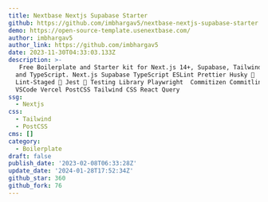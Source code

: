 ```yaml
---
title: Nextbase Nextjs Supabase Starter
github: https://github.com/imbhargav5/nextbase-nextjs-supabase-starter
demo: https://open-source-template.usenextbase.com/
author: imbhargav5
author_link: https://github.com/imbhargav5
date: 2023-11-30T04:33:03.133Z
description: >-
  ️ Free Boilerplate and Starter kit for Next.js 14+, Supabase, Tailwind CSS 3.2
  and TypeScript. Next.js Supabase TypeScript ESLint Prettier Husky 🧹
  Lint-Staged 🧪 Jest 🧪 Testing Library Playwright ️ Commitizen Commitlint
  VSCode Vercel PostCSS Tailwind CSS React Query
ssg:
  - Nextjs
css:
  - Tailwind
  - PostCSS
cms: []
category:
  - Boilerplate
draft: false
publish_date: '2023-02-08T06:33:28Z'
update_date: '2024-01-28T17:52:34Z'
github_star: 360
github_fork: 76
---
```

